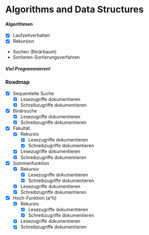 # Algorithms and Data Structures

#### Algorithmen
* [x] Laufzeitverhalten
* [x] Rekursion
* Suchen (Binärbaum)
* Sortieren-Sortierungsverfahren

##### Viel Programmieren!

### Roadmap
* [x] Sequentielle Suche
    * [x] Lesezugriffe dokumentieren
    * [x] Schreibzugriffe dokumentieren
* [x] Binärsuche
    * [x] Lesezugriffe dokumentieren
    * [x] Schreibzugriffe dokumentieren
* [x] Fakultät
    * [x] Rekursiv
        * [x] Lesezugriffe dokumentieren
        * [x] Schreibzugriffe dokumentieren
    * [x] Lesezugriffe dokumentieren
    * [x] Schreibzugriffe dokumentieren
* [x] Summenfunktion
    * [x] Rekursiv
        * [x] Lesezugriffe dokumentieren
        * [x] Schreibzugriffe dokumentieren
    * [x] Lesezugriffe dokumentieren
    * [x] Schreibzugriffe dokumentieren
* [x] Hoch-Funktion (a^b)
    * [x] Rekursiv
        * [x] Lesezugriffe dokumentieren
        * [x] Schreibzugriffe dokumentieren
    * [x] Lesezugriffe dokumentieren
    * [x] Schreibzugriffe dokumentieren
